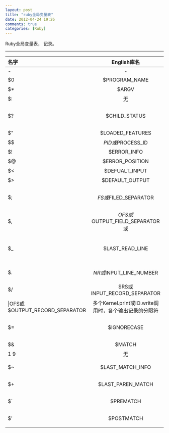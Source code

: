 ```yaml
---
layout: post
title: "ruby全局变量表"
date: 2012-04-24 19:26
comments: true
categories: [Ruby]
---
```


Ruby全局变量表， 记录。

---

**名字** | **English库名** | **中文释义**                 | **返回值**
:----------- | :-----------: | -----------: | -----------:
-|-|-|-
$0  | $PROGRAM_NAME | 程序名字  | 字符串
$*  |  $ARGV        |  参数值   | 数组
$: | 无 |库加载路径 |数组
$?|$CHILD_STATUS|系统退出时，最后一个子进程的状态|整数
$"|$LOADED_FEATURES|已加载的特性|数组
$$|$PID或$PROCESS_ID|进程号|整数 
$!|$ERROR_INFO|错误信息|字符串
$@|$ERROR_POSITION|错误发生的位置|字符串
$<|$DEFUALT_INPUT|默认输入值设备|对象实例
$>|$DEFAULT_OUTPUT|默认输出设备|对象实例
$;|$FS或$FILED_SEPARATOR|默认字段分隔符，String.split方法会用到|字符串
$,|$OFS或$OUTPUT_FIELD_SEPARATOR或|输入字符串分隔符，连接多个字|符串时用到|字符串
$_|$LAST_READ_LINE|Kernel.puts或Kernel.readline从输入设备中读取的最后一行|字符串
$.|$NR或$INPUT_LINE_NUMBER|当前所读取文件的最后行号|整数
$/|$RS或INPUT_RECORD_SEPARATOR|输入分隔符，即输入结束符|字符串
$\|$OFS或$OUTPUT_RECORD_SEPARATOR |多个Kernel.print或IO.write调用时，各个输出记录的分隔符|字符串
$=|$IGNORECASE|匹配时是否忽略大小写，已经作废|布尔
$&|$MATCH|匹配结果|字符串
$1~$9|无|各组匹配结果|字符串
$~|$LAST_MATCH_INFO|最后一次匹配数据|MatchData实例 
$+|$LAST_PAREN_MATCH|最后一个括号匹配内容|字符串
$`|$PREMATCH|最后一次匹配前的内容|字符串
$'|$POSTMATCH|最后一次匹配后的内容|字符串 


